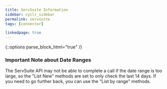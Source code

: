 ```yaml
---
title: ServSuite Information
sidebar: cyclr_sidebar
permalink: servsuite
tags: [connector]

linkedpage: true
---
```

{::options parse_block_html="true" /}
<section class="card">

### Important Note about Date Ranges

The ServSuite API may not be able to complete a call if the date range is too large, so the "List New" methods are set to only check the last 14 days.  If you need to go further back, you can use the "List by range" methods.

</section>
